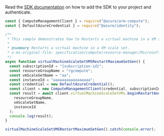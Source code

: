 Read the [SDK documentation](https://github.com/Azure/azure-sdk-for-js/blob/%40azure%2Farm-compute_17.3.1/sdk/compute/arm-compute/README.md) on how to add the SDK to your project and authenticate.

```javascript
const { ComputeManagementClient } = require("@azure/arm-compute");
const { DefaultAzureCredential } = require("@azure/identity");

/**
 * This sample demonstrates how to Restarts a virtual machine in a VM scale set.
 *
 * @summary Restarts a virtual machine in a VM scale set.
 * x-ms-original-file: specification/compute/resource-manager/Microsoft.Compute/stable/2021-11-01/examples/compute/VirtualMachineScaleSetVMs_Restart_MaximumSet_Gen.json
 */
async function virtualMachineScaleSetVMSRestartMaximumSetGen() {
  const subscriptionId = "{subscription-id}";
  const resourceGroupName = "rgcompute";
  const vmScaleSetName = "aa";
  const instanceId = "aaaaaaaaaaaaaaaaa";
  const credential = new DefaultAzureCredential();
  const client = new ComputeManagementClient(credential, subscriptionId);
  const result = await client.virtualMachineScaleSetVMs.beginRestartAndWait(
    resourceGroupName,
    vmScaleSetName,
    instanceId
  );
  console.log(result);
}

virtualMachineScaleSetVMSRestartMaximumSetGen().catch(console.error);
```
